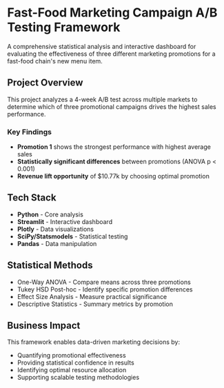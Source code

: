 # Fast-Food Marketing Campaign A/B Testing Framework

A comprehensive statistical analysis and interactive dashboard for evaluating the effectiveness of three different marketing promotions for a fast-food chain's new menu item.

##  Project Overview

This project analyzes a 4-week A/B test across multiple markets to determine which of three promotional campaigns drives the highest sales performance.

### Key Findings
- **Promotion 1** shows the strongest performance with highest average sales
- **Statistically significant differences** between promotions (ANOVA p < 0.001)
- **Revenue lift opportunity** of $10.77k by choosing optimal promotion

## Tech Stack
- **Python** - Core analysis
- **Streamlit** - Interactive dashboard
- **Plotly** - Data visualizations
- **SciPy/Statsmodels** - Statistical testing
- **Pandas** - Data manipulation

## Statistical Methods

- One-Way ANOVA - Compare means across three promotions
- Tukey HSD Post-hoc - Identify specific promotion differences
- Effect Size Analysis - Measure practical significance
- Descriptive Statistics - Summary metrics by promotion

## Business Impact
This framework enables data-driven marketing decisions by:

- Quantifying promotional effectiveness
- Providing statistical confidence in results
- Identifying optimal resource allocation
- Supporting scalable testing methodologies
